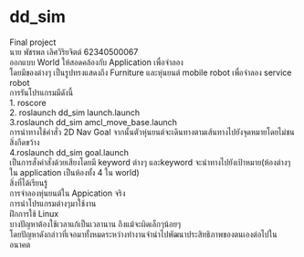 # dd_sim
Final project<br/>
นาย พัชรพล เลิศวิริยจิตต์ 62340500067<br/>
ออกแบบ World ให้สอดคล้องกับ Application เพื่อจำลอง<br/>
โดยมีของต่างๆ เป็นรูปทรงแสดงถึง Furniture และหุ่นยนต์ mobile robot เพื่อจำลอง service robot<br/>
การรันโปรแกรมมีดังนี้<br/>
	1. roscore<br/>
	2. roslaunch dd_sim launch.launch<br/>
	3.roslaunch dd_sim amcl_move_base.launch<br/>
		การนำทางใช้คำสั่ว 2D Nav Goal จากนั้นตัวหุ่นยนต์จะเดินทางตามเส้นทางไปยังจุดหมายโดยไม่ชนสิ่งกีดขว้าง<br/>
	4.roslaunch dd_sim goal.launch<br/>
		เป็นการสั่งคำสั่งด้วยเสียงโดยมี keyword ต่างๆ และkeyword จะนำทางไปยังเป้าหมาย(ห้องต่างๆ ใน application เป็นห้องทั้ง 4 ใน world)<br/>
สิ่งที่ได้เรียนรู้<br/>
	การจำลองหุ่นยนต์ใน Appication จริง<br/>
	การนำโปรแกรมต่างๆมาใช้งาน<br/>
	ฝึกการใช้ Linux<br/>
	บางปัญหาต้องใช้เวลาแก้เป็นเวลานาน ถึงแม้จะผิดเล็กๆน้อยๆ<br/>
	โดยปัญหาดังกล่าวที่เจอมาทั้งหมดระหว่างทำงานจำนำไปพัฒนาประสิทธิภาพของตนเองต่อไปในอนาคต<br/>
